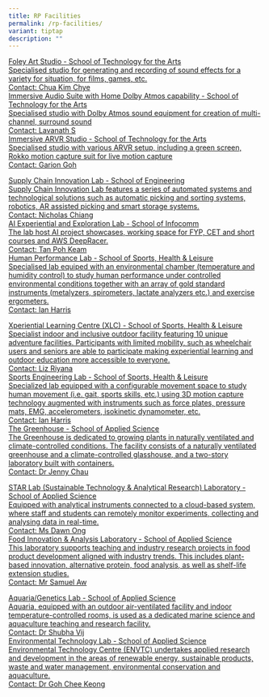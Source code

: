 ```yaml
---
title: RP Facilities
permalink: /rp-facilities/
variant: tiptap
description: ""
---
```

<p></p>
<div class="isomer-card-grid"><a rel="noopener noreferrer nofollow" href="Mailto:chua_kim_chye@rp.edu.sg" class="isomer-card"><div class="isomer-card-body"><div class="isomer-card-title">Foley Art Studio - School of Technology for the Arts</div><div class="isomer-card-description">Specialised studio for generating and recording of sound effects for a variety for situation, for films, games, etc.</div><div class="isomer-card-link">Contact: Chua Kim Chye</div></div></a>
<a rel="noopener noreferrer nofollow" href="Mailto:lavanath_s@rp.edu.sg" class="isomer-card">
<div class="isomer-card-body">
<div class="isomer-card-title">Immersive Audio Suite with Home Dolby Atmos capability - School of Technology
for the Arts</div>
<div class="isomer-card-description">Specialised studio with Dolby Atmos sound equipment for creation of multi-channel,
surround sound</div>
<div class="isomer-card-link">Contact: Lavanath S</div>
</div>
</a><a rel="noopener noreferrer nofollow" href="Mailto:garion_goh@rp.edu.sg" class="isomer-card"><div class="isomer-card-body"><div class="isomer-card-title">Immersive ARVR Studio - School of Technology for the Arts</div><div class="isomer-card-description">Specialised studio with various ARVR setup, including a green screen, Rokko motion capture suit for live motion capture</div><div class="isomer-card-link">Contact: Garion Goh</div></div></a>
</div>
<p></p>
<div class="isomer-card-grid"><a rel="noopener noreferrer nofollow" href="Mailto:nicholas_chiang@rp.edu.sg" class="isomer-card"><div class="isomer-card-body"><div class="isomer-card-title">Supply Chain Innovation Lab - School of Engineering</div><div class="isomer-card-description">Supply Chain Innovation Lab features a series of automated systems and technological solutions such as automatic picking and sorting systems, robotics, AR assisted picking and smart storage systems.</div><div class="isomer-card-link">Contact: Nicholas Chiang</div></div></a>
<a rel="noopener noreferrer nofollow" href="Mailto:tan_poh_keam@RP.EDU.SG" class="isomer-card">
<div class="isomer-card-body">
<div class="isomer-card-title">AI Experiential and Exploration Lab - School of Infocomm</div>
<div class="isomer-card-description">The lab host AI project showcases, working space for FYP, CET and short
courses and AWS DeepRacer.</div>
<div class="isomer-card-link">Contact: Tan Poh Keam</div>
</div>
</a><a rel="noopener noreferrer nofollow" href="Mailto:ian_harris_sujae@rp.edu.sg" class="isomer-card"><div class="isomer-card-body"><div class="isomer-card-title">Human Performance Lab - School of Sports, Health &amp; Leisure</div><div class="isomer-card-description">Specialised lab equiped with an environmental chamber (temperature and humidity control) to study human performance under controlled environmental conditions together with an array of gold standard instruments (metalyzers, spirometers, lactate analyzers etc.) and exercise ergometers.</div><div class="isomer-card-link">Contact: Ian Harris</div></div></a>
</div>
<p></p>
<div class="isomer-card-grid"><a rel="noopener noreferrer nofollow" href="Mailto:liz_riyana@rp.edu.sg" class="isomer-card"><div class="isomer-card-body"><div class="isomer-card-title">Xperiential Learning Centre (XLC) - School of Sports, Health &amp; Leisure</div><div class="isomer-card-description">Specialist indoor and inclusive outdoor facility featuring 10 unique adventure facilities. Participants with limited mobility, such as wheelchair users and seniors are able to participate making experiential learning and outdoor education more accessible to everyone.</div><div class="isomer-card-link">Contact: Liz Riyana</div></div></a>
<a rel="noopener noreferrer nofollow" href="Mailto:ian_harris_sujae@rp.edu.sg" class="isomer-card">
<div class="isomer-card-body">
<div class="isomer-card-title">Sports Engineering Lab - School of Sports, Health &amp; Leisure</div>
<div class="isomer-card-description">Specialized lab equipped with a configurable movement space to study human
movement (i.e. gait, sports skills, etc.) using 3D motion capture technology
augmented with instruments such as force plates, pressure mats, EMG, accelerometers,
isokinetic dynamometer, etc.</div>
<div class="isomer-card-link">Contact: Ian Harris</div>
</div>
</a><a rel="noopener noreferrer nofollow" href="Mailto: jenny_chau@rp.edu.sg" class="isomer-card"><div class="isomer-card-body"><div class="isomer-card-title">The Greenhouse - School of Applied Science</div><div class="isomer-card-description">The Greenhouse is dedicated to growing plants in naturally ventilated and climate-controlled conditions. The facility consists of a naturally ventilated greenhouse and a climate-controlled glasshouse, and a two-story laboratory built with containers.</div><div class="isomer-card-link">Contact: Dr Jenny Chau</div></div></a>
</div>
<p></p>
<div class="isomer-card-grid"><a rel="noopener noreferrer nofollow" href="Mailto:dawn_ong@rp.edu.sg" class="isomer-card"><div class="isomer-card-body"><div class="isomer-card-title">STAR Lab (Sustainable Technology &amp; Analytical Research) Laboratory - School of Applied Science</div><div class="isomer-card-description">Equipped with analytical instruments connected to a cloud-based system, where staff and students can remotely monitor experiments, collecting and analysing data in real-time.</div><div class="isomer-card-link">Contact: Ms Dawn Ong</div></div></a>
<a rel="noopener noreferrer nofollow" href="Mailto:samuel_aw@rp.edu.sg" class="isomer-card">
<div class="isomer-card-body">
<div class="isomer-card-title">Food Innovation &amp; Analysis Laboratory - School of Applied Science</div>
<div class="isomer-card-description">This laboratory supports teaching and industry research projects in food
product development aligned with industry trends. This includes plant-based
innovation, alternative protein, food analysis, as well as shelf-life extension
studies.</div>
<div class="isomer-card-link">Contact: Mr Samuel Aw</div>
</div>
</a>
</div>
<p></p>
<div class="isomer-card-grid"><a rel="noopener noreferrer nofollow" href="Mailto:shubha_vij@rp.edu.sg" class="isomer-card"><div class="isomer-card-body"><div class="isomer-card-title">Aquaria/Genetics Lab - School of Applied Science</div><div class="isomer-card-description">Aquaria, equipped with an outdoor air-ventilated facility and indoor temperature-controlled rooms, is used as a dedicated marine science and aquaculture teaching and research facility.</div><div class="isomer-card-link">Contact: Dr Shubha Vij</div></div></a>
<a rel="noopener noreferrer nofollow" href="Mailto:goh_chee_keong@rp.edu.sg" class="isomer-card">
<div class="isomer-card-body">
<div class="isomer-card-title">Environmental Technology Lab - School of Applied Science</div>
<div class="isomer-card-description">Environmental Technology Centre (ENVTC) undertakes applied research and
development in the areas of renewable energy, sustainable products, waste
and water management, environmental conservation and aquaculture.</div>
<div class="isomer-card-link">Contact: Dr Goh Chee Keong</div>
</div>
</a>
</div>
<p></p>